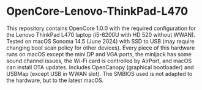 # OpenCore-Lenovo-ThinkPad-L470
This repository contains OpenCore 1.0.0 with the required configuration for the Lenovo ThinkPad L470 laptop (i5-6200U with HD 520 without WWAN). Tested on macOS Sonoma 14.5 (June 2024) with SSD to USB (may require changing boot scan policy for other devices). Every piece of this hardware runs on macOS except the mini DP and VGA ports, the minijack has some sound channel issues, the Wi-Fi card is controlled by AirPort, and macOS can install OTA updates. Includes OpenCanopy (graphical bootloader) and USBMap (except USB in WWAN slot). The SMBIOS used is not adapted to the hardware, but to the latest macOS.
